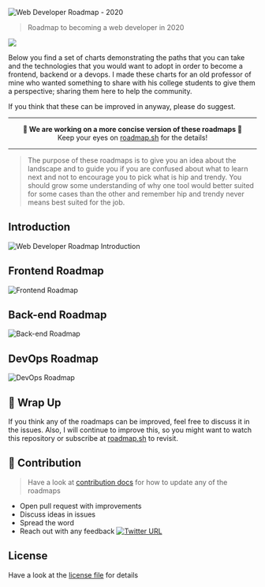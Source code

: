 ![Web Developer Roadmap - 2020](https://i.imgur.com/NNyc9QM.png)

> Roadmap to becoming a web developer in 2020

[![](https://img.shields.io/badge/%E2%9D%A4-Detailed%20Content%20on%20the%20Website%20-0a0a0a.svg?style=flat&colorA=0a0a0a)](http://roadmap.sh)

Below you find a set of charts demonstrating the paths that you can take and the technologies that you would want to adopt in order to become a frontend, backend or a devops. I made these charts for an old professor of mine who wanted something to share with his college students to give them a perspective; sharing them here to help the community.

If you think that these can be improved in anyway, please do suggest.

***
<p align="center"><b> 🎉 We are working on a more concise version of these roadmaps 🎉 </b><br>Keep your eyes on <a href="http://roadmap.sh">roadmap.sh</a> for the details!</p>

***

> The purpose of these roadmaps is to give you an idea about the landscape and to guide you if you are confused about what to learn next and not to encourage you to pick what is hip and trendy. You should grow some understanding of why one tool would better suited for some cases than the other and remember hip and trendy never means best suited for the job.

## Introduction

![Web Developer Roadmap Introduction](./img/intro.png)

## Frontend Roadmap

![Frontend Roadmap](./img/frontend.png?year-2020-1)

## Back-end Roadmap 

![Back-end Roadmap](./img/backend.png)

## DevOps Roadmap

![DevOps Roadmap](./img/devops.png)

## 🚦 Wrap Up

If you think any of the roadmaps can be improved, feel free to discuss it in the issues. Also, I will continue to improve this, so you might want to watch this repository or subscribe at [roadmap.sh](http://roadmap.sh) to revisit.

## 🙌 Contribution

> Have a look at [contribution docs](./contributing.md) for how to update any of the roadmaps

- Open pull request with improvements
- Discuss ideas in issues
- Spread the word
- Reach out with any feedback [![Twitter URL](https://img.shields.io/twitter/url/https/twitter.com/kamranahmedse.svg?style=social&label=Follow%20%40kamranahmedse)](https://twitter.com/kamranahmedse)
 
## License

Have a look at the [license file](./license.md) for details
